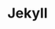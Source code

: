 ---
title: 'Jekyll'
action_url: 'https://www.jekyll.studio/'
cta_text: 'Click to see the site'
img: '/assets/jekyll.png'
img_alt: 'Jekyll logo'
order: 3
cardText: [
  {
    header: 'Jekyll',
    body: 'Developed a bespoke website for a budding Kansas City design studio'
  },
  {
    header: My Role,
    body: 'Freelance Web Developer'
  },
  {
    header: 'Tech that I used',
    body: 'Webflow, Javascript, Figma'
  },

]
---